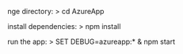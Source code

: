 nge directory: > cd AzureApp

install dependencies: > npm install

run the app: > SET DEBUG=azureapp:\* & npm start
